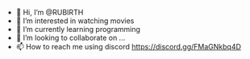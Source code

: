 - 👋 Hi, I’m @RUBIRTH
- 👀 I’m interested in watching movies
- 🌱 I’m currently learning programming
- 💞️ I’m looking to collaborate on ...
- 📫 How to reach me using discord https://discord.gg/FMaGNkbq4D

<!---
RUBIRTH/RUBIRTH is a ✨ special ✨ repository because its `README.md` (this file) appears on your GitHub profile.
You can click the Preview link to take a look at your changes.
--->
